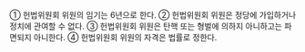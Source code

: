 ① 헌법위원회 위원의 임기는 6년으로 한다.
② 헌법위원회 위원은 정당에 가입하거나 정치에 관여할 수 없다.
③ 헌법위원회 위원은 탄핵 또는 형벌에 의하지 아니하고는 파면되지 아니한다.
④ 헌법위원회 위원의 자격은 법률로 정한다.
